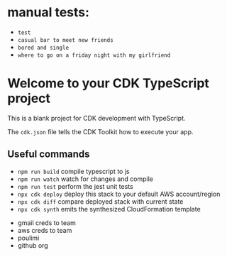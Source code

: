 # manual tests:
- `test`
- `casual bar to meet new friends`
- `bored and single`
- `where to go on a friday night with my girlfriend`


# Welcome to your CDK TypeScript project

This is a blank project for CDK development with TypeScript.

The `cdk.json` file tells the CDK Toolkit how to execute your app.

## Useful commands

* `npm run build`   compile typescript to js
* `npm run watch`   watch for changes and compile
* `npm run test`    perform the jest unit tests
* `npx cdk deploy`  deploy this stack to your default AWS account/region
* `npx cdk diff`    compare deployed stack with current state
* `npx cdk synth`   emits the synthesized CloudFormation template


- gmail creds to team
- aws creds to team
- poulimi
- github org
